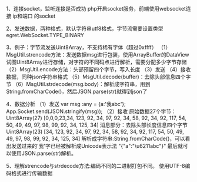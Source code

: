 

1、连接socket，监听连接是否成功
    php开启socket服务，前端使用websocket连接 ip和端口 的socket

2、发送数据，两种格式，默认字符串utf8格式，字节流需要设置类型egret.WebSocket.TYPE_BINARY


3、例子：字节流发送Uint8Array，不支持稀有字体（超过0xffff）
（1）MsgUtil.strencode方法：发送数据msg进行包装，使用ArrayBuffer的DataView试图Uint8Array进行存储，对字符的不同码点进行解析，需要分配多少字节存储
（2）MsgUtil.encode方法：头部预留四个字节，写入长度
（3）发送
（4）接收数据，同种json字符串格式
（5）MsgUtil.decode(buffer)：去除头部信息四个字节
（6）MsgUtil.strdecode(msg.body)：解析成字符串，用到String.fromCharCode()，然后JSON.parse(str)就得到json了

4、数据分析
（1）发送
var msg :any = {a:'我abc'};
App.Socket.send(JSON.stringify(msg));
（2）接收
原始数据27个字节：Uint8Array(27) [0,0,0,23,34, 123, 92, 34, 97, 92, 34, 58, 92, 34, 92, 117, 54, 50, 49, 49, 97, 98, 99, 92, 34, 125, 34]
消息部分：去除头部长度信息四个字节
Uint8Array(23) [34, 123, 92, 34, 97, 92, 34, 58, 92, 34, 92, 117, 54, 50, 49, 49, 97, 98, 99, 92, 34, 125, 34]
解析成字符串:String.fromCharCode()，可以看出发送过来的'我'字已经被解析成Unicode表示法
"{\"a\":\"\u6211abc\"}"
最后就可以使用JSON.parse(str)解析。


5、理解strencode与strdecode方法:编码不同的二进制打包不同。
使用UTF-8编码格式进行传输数据